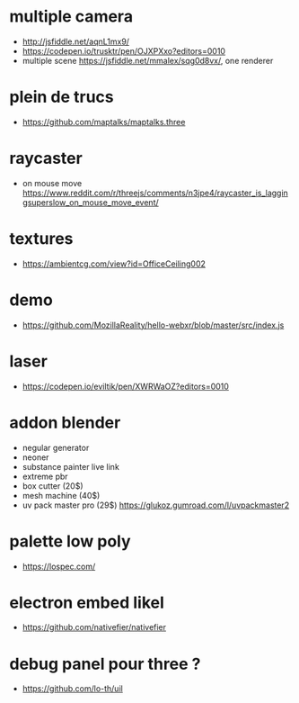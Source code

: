# multiple camera
* http://jsfiddle.net/aqnL1mx9/
* https://codepen.io/trusktr/pen/OJXPXxo?editors=0010
* multiple scene https://jsfiddle.net/mmalex/sqg0d8vx/, one renderer


# plein de trucs
* https://github.com/maptalks/maptalks.three

# raycaster
* on mouse move https://www.reddit.com/r/threejs/comments/n3jpe4/raycaster_is_laggingsuperslow_on_mouse_move_event/


# textures
* https://ambientcg.com/view?id=OfficeCeiling002

# demo
* https://github.com/MozillaReality/hello-webxr/blob/master/src/index.js

# laser
* https://codepen.io/eviltik/pen/XWRWaOZ?editors=0010


# addon blender
* negular generator
* neoner 
* substance painter live link
* extreme pbr
* box cutter (20$)
* mesh machine (40$)
* uv pack master pro (29$) https://glukoz.gumroad.com/l/uvpackmaster2


# palette low poly
* https://lospec.com/


# electron embed likel 
* https://github.com/nativefier/nativefier

# debug panel pour three ?
* https://github.com/lo-th/uil

